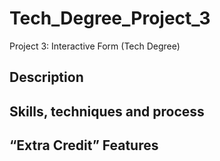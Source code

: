 # Tech_Degree_Project_3
Project 3: Interactive Form (Tech Degree)

## Description 



## Skills, techniques and process



## “Extra Credit” Features


